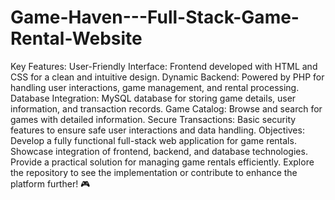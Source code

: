 # Game-Haven---Full-Stack-Game-Rental-Website
Key Features:
User-Friendly Interface: Frontend developed with HTML and CSS for a clean and intuitive design.
Dynamic Backend: Powered by PHP for handling user interactions, game management, and rental processing.
Database Integration: MySQL database for storing game details, user information, and transaction records.
Game Catalog: Browse and search for games with detailed information.
Secure Transactions: Basic security features to ensure safe user interactions and data handling.
Objectives:
Develop a fully functional full-stack web application for game rentals.
Showcase integration of frontend, backend, and database technologies.
Provide a practical solution for managing game rentals efficiently.
Explore the repository to see the implementation or contribute to enhance the platform further! 🎮
